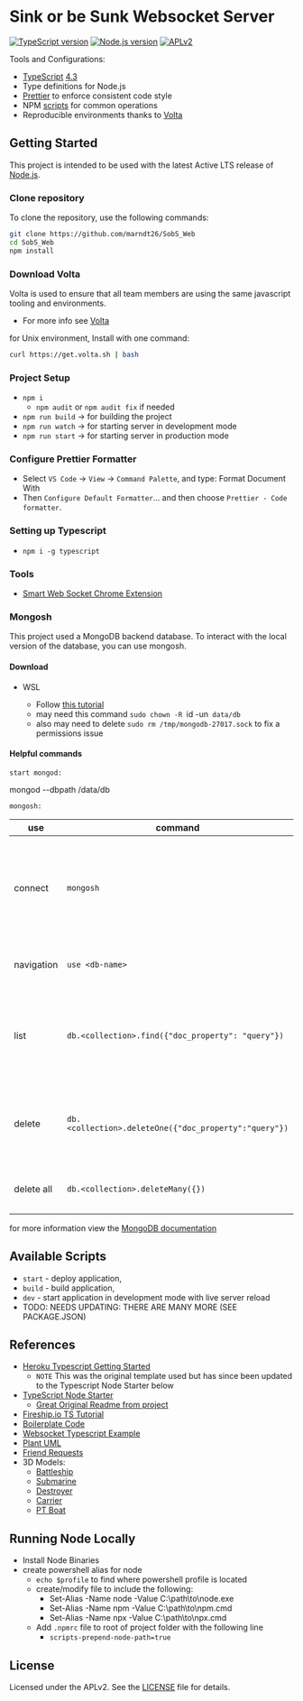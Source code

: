 # Sink or be Sunk Websocket Server

[![TypeScript version][ts-badge]][typescript-4-3]
[![Node.js version][nodejs-badge]][nodejs]
[![APLv2][license-badge]][license]

Tools and Configurations:

- [TypeScript][typescript] [4.3][typescript-4-3]
- Type definitions for Node.js
- [Prettier][prettier] to enforce consistent code style
- NPM [scripts](#available-scripts) for common operations
- Reproducible environments thanks to [Volta][volta]

## Getting Started

This project is intended to be used with the latest Active LTS release of [Node.js][nodejs].

### Clone repository

To clone the repository, use the following commands:

```sh
git clone https://github.com/marndt26/SobS_Web
cd SobS_Web
npm install
```

### Download Volta

Volta is used to ensure that all team members are using the same javascript tooling and environments.

- For more info see [Volta][volta]

for Unix environment, Install with one command:

```bash
curl https://get.volta.sh | bash
```

### Project Setup

- `npm i`
  - `npm audit` or `npm audit fix` if needed
- `npm run build` &rarr; for building the project
- `npm run watch` &rarr; for starting server in development mode
- `npm run start` &rarr; for starting server in production mode

### Configure Prettier Formatter

- Select `VS Code` -> `View` -> `Command Palette`, and type: Format Document With
- Then `Configure Default Formatter`... and then choose `Prettier - Code formatter`.

### Setting up Typescript

- `npm i -g typescript`

### Tools

- [Smart Web Socket Chrome Extension][smart-web-socket]

### Mongosh

This project used a MongoDB backend database. To interact with the local version of the database, you can use mongosh.

#### Download

- WSL

  - Follow [this tutorial](https://docs.microsoft.com/en-us/windows/wsl/tutorials/wsl-database#install-mongodb)
  - may need this command `sudo chown -R `id -un` data/db`
  - also may need to delete `sudo rm /tmp/mongodb-27017.sock` to fix a permissions issue

#### Helpful commands

`start mongod:`

mongod --dbpath /data/db

`mongosh:`

| use        | command                                               | description                                                                  |
| ---------- | ----------------------------------------------------- | ---------------------------------------------------------------------------- |
| connect    | `mongosh`                                             | connect to mongo shell (must have already started mongod in another process) |
| navigation | `use <db-name>`                                       | equivalent to cd into a database directory                                   |
| list       | `db.<collection>.find({"doc_property": "query"})`     | equivalent to ls for a database collection with an optional query parameter  |
| delete     | `db.<collection>.deleteOne({"doc_property":"query"})` | equivalent to a rm with a query parameter for a certain doc property         |
| delete all | `db.<collection>.deleteMany({})`                      | removes all documents in a collection                                        |

for more information view the [MongoDB documentation](https://docs.mongodb.com/mongodb-shell/crud/)

## Available Scripts

- `start` - deploy application,
- `build` - build application,
- `dev` - start application in development mode with live server reload
- TODO: NEEDS UPDATING: THERE ARE MANY MORE (SEE PACKAGE.JSON)

## References

- [Heroku Typescript Getting Started][heroku-getting-started]
  - `NOTE` This was the original template used but has since been updated to the Typescript Node Starter below
- [TypeScript Node Starter][ts-node-starter]
  - [Great Original Readme from project](docs/Template.md)
- [Fireship.io TS Tutorial](https://www.youtube.com/watch?v=ahCwqrYpIuM)
- [Boilerplate Code][jsynowiec]
- [Websocket Typescript Example][websocket-ts-example]
- [Plant UML][plant-uml]
- [Friend Requests][friend-request]
- 3D Models:
  - [Battleship][battleship-model]
  - [Submarine][submarine-model]
  - [Destroyer][destroyer-model]
  - [Carrier][carrier-model]
  - [PT Boat][pt-model]

## Running Node Locally

- Install Node Binaries
- create powershell alias for node
  - `echo $profile` to find where powershell profile is located
  - create/modify file to include the following:
    - Set-Alias -Name node -Value C:\path\to\node.exe
    - Set-Alias -Name npm -Value C:\path\to\npm.cmd
    - Set-Alias -Name npx -Value C:\path\to\npx.cmd
  - Add `.npmrc` file to root of project folder with the following line
    - `scripts-prepend-node-path=true`

## License

Licensed under the APLv2. See the [LICENSE](https://github.com/marndt26/SobS_Web/blob/main/LICENSE) file for details.

[ts-badge]: https://img.shields.io/badge/TypeScript-4.3-blue.svg
[nodejs-badge]: https://img.shields.io/badge/Node.js->=%2014.16-blue.svg
[nodejs]: https://nodejs.org/dist/latest-v14.x/docs/api/
[typescript]: https://www.typescriptlang.org/
[typescript-4-3]: https://www.typescriptlang.org/docs/handbook/release-notes/typescript-4-3.html
[license-badge]: https://img.shields.io/badge/license-APLv2-blue.svg
[license]: https://github.com/marndt26/SobS_Web/blob/main/LICENSE
[prettier]: https://prettier.io
[volta]: https://volta.sh
[volta-getting-started]: https://docs.volta.sh/guide/getting-started
[volta-tomdale]: https://twitter.com/tomdale/status/1162017336699838467?s=20
[jsynowiec]: https://github.com/jsynowiec/node-typescript-boilerplate
[heroku-getting-started]: https://github.com/heroku/typescript-getting-started
[smart-web-socket]: https://chrome.google.com/webstore/detail/smart-websocket-client/omalebghpgejjiaoknljcfmglgbpocdp
[websocket-ts-example]: https://github.com/Sean-Bradley/Three.js-TypeScript-Boilerplate
[plant-uml]: https://www.freecodecamp.org/news/inserting-uml-in-markdown-using-vscode/
[volta]: https://docs.volta.sh/guide/getting-started
[ts-node-starter]: https://github.com/microsoft/TypeScript-Node-Starter
[friend-request]: https://stackoverflow.com/questions/50363220/modelling-for-friends-schema-in-mongoose
[battleship-model]: https://sketchfab.com/3d-models/scharnhorst-0144f06264304b68a684d79cc13f1c62
[submarine-model]: https://sketchfab.com/3d-models/u-557-ae10491added470c88e4e21bc8672cd1
[destroyer-model]: https://sketchfab.com/3d-models/z-39-4bf9941a596b4b8b8a12302946d51181
[carrier-model]: https://sketchfab.com/3d-models/enterprise-303b76d3efdf472d8a105702c44ff571#download
[pt-model]: https://sketchfab.com/3d-models/elco-80ft-pt-e759cb35865c480f8db77c91020e8f6c#download
